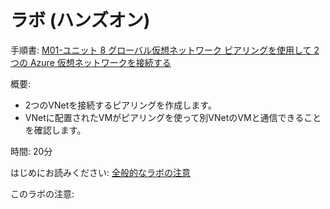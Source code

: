 # ラボ (ハンズオン)

手順書: [M01-ユニット 8 グローバル仮想ネットワーク ピアリングを使用して 2 つの Azure 仮想ネットワークを接続する](https://github.com/MicrosoftLearning/AZ-700-Designing-and-Implementing-Microsoft-Azure-Networking-Solutions.ja-jp/blob/main/Instructions/Exercises/M01-Unit%208%20Connect%20two%20Azure%20Virtual%20Networks%20using%20global%20virtual%20network%20peering.md)

概要:
- 2つのVNetを接続するピアリングを作成します。
- VNetに配置されたVMがピアリングを使って別VNetのVMと通信できることを確認します。

時間: 20分

はじめにお読みください: [全般的なラボの注意](lab.md)

このラボの注意: